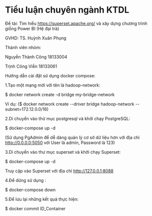 # Tiểu luận chuyên ngành KTDL

Đề tài: Tìm hiểu https://superset.apache.org/ và xây dựng chương trình giống Power BI (Hệ đại trà)

GVHD: TS. Huỳnh Xuân Phụng

Thành viên nhóm:

Nguyễn Thành Công 18133004

Trịnh Công Viễn 18133061

Hướng dẫn cài đặt sử dụng docker compose:

1.Tạo một mạng mới với tên là hadoop-network:

$ docker network create -d bridge my-bridge-network

Ví dụ: ($ docker network create --driver bridge hadoop-network --subnet=172.12.0.0/16)

2.Di chuyển vào thử mục postgresql và khởi chạy PostgreSQL:

$ docker-compose up -d

(Sử dụng PgAdmin để dễ dàng quản lý cơ sở dữ liệu hơn với địa chỉ http://0.0.0.0:5050 với User là admin, Password là 123)

3.Di chuyển vào thư mục superset và khởi chạy Superset:

$ docker-compose up -d

Truy cập vào Superset với địa chỉ http://127.0.0.1:8088

4.Để dừng sử dụng :

$ docker-compose down

5.Để lưu lại những kết quả thực hiện:

$ docker commit ID_Container
